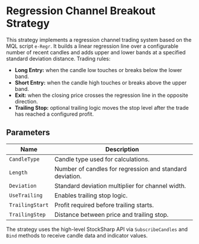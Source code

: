 # Regression Channel Breakout Strategy

This strategy implements a regression channel trading system based on the MQL script `e-Regr`.
It builds a linear regression line over a configurable number of recent candles and
adds upper and lower bands at a specified standard deviation distance. Trading rules:

- **Long Entry:** when the candle low touches or breaks below the lower band.
- **Short Entry:** when the candle high touches or breaks above the upper band.
- **Exit:** when the closing price crosses the regression line in the opposite direction.
- **Trailing Stop:** optional trailing logic moves the stop level after the trade
  has reached a configured profit.

## Parameters

| Name            | Description                                                     |
|-----------------|-----------------------------------------------------------------|
| `CandleType`    | Candle type used for calculations.                              |
| `Length`        | Number of candles for regression and standard deviation.        |
| `Deviation`     | Standard deviation multiplier for channel width.                |
| `UseTrailing`   | Enables trailing stop logic.                                    |
| `TrailingStart` | Profit required before trailing starts.                         |
| `TrailingStep`  | Distance between price and trailing stop.                       |

The strategy uses the high-level StockSharp API via `SubscribeCandles` and `Bind`
methods to receive candle data and indicator values.
